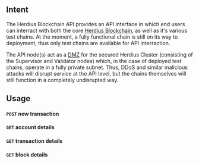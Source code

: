 ## Intent

The Herdius Blockchain API provides an API interface in which end users can interract with both the core [Herdius Blockchain](https://herdius.com), as well as it's various test chains. At the moment, a fully functional chain is still on its way to deployment, thus only test chains are available for API interraction.

The API node(s) act as a [DMZ](https://searchsecurity.techtarget.com/definition/DMZ) for the secured Herdius Cluster (consisting of the Supervisor and Validator nodes) which, in the case of deployed test chains, operate in a fully private subnet. Thus, DDoS and similar malicious attacks will disrupt service at the API level, but the chains themselves will still function in a completely undisrupted way.

## Usage

#### `POST` new transaction

#### `GET` account details

#### `GET` transaction details

#### `GET` block details
